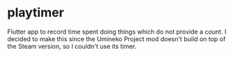 # playtimer

Flutter app to record time spent doing things which do not provide a count.  I decided to make this since the Umineko Project mod doesn't build on top of the Steam version, so I couldn't use its timer.
